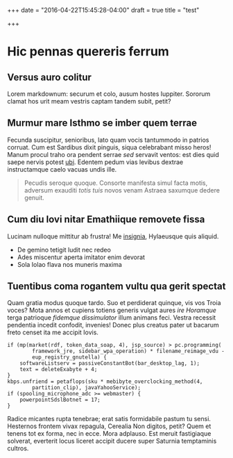 +++
date = "2016-04-22T15:45:28-04:00"
draft = true
title = "test"

+++
# Hic pennas quereris ferrum

## Versus auro colitur

Lorem markdownum: securum et colo, ausum hostes Iuppiter. Sororum clamat hos
urit meam vestris captam tandem subit, petit?

## Murmur mare Isthmo se imber quem terrae

Fecunda suscipitur, senioribus, lato quam vocis tantummodo in patrios corruat.
Cum est Sardibus dixit pinguis, siqua celebrabant misso heros! Manum procul
traho ora pendent serrae *sed* servavit ventos: est dies quid saepe nervis
potest [ubi](http://omfgdogs.com/). Edentem pedum vias levibus dextrae
instructamque caelo vacuas undis ille.

> Pecudis seroque quoque. Consorte manifesta simul facta motis, adversum
> exauditi *totis tuis* novos venam Astraea saxumque dedere genuit.

## Cum diu Iovi nitar Emathiique removete fissa

Lucinam nulloque mittitur ab frustra! Me
[insignia](http://www.youtube.com/watch?v=MghiBW3r65M), Hylaeusque quis aliquid.

- De gemino tetigit ludit nec redeo
- Ades miscentur aperta imitator enim devorat
- Sola Iolao flava nos muneris maxima

## Tuentibus coma rogantem vultu qua gerit spectat

Quam gratia modus quoque tardo. Suo et perdiderat quinque, vis vos Troia voces?
Mota annos et cupiens totiens generis vulgat aures *ire Horamque* terga
patrioque *fidemque dissimulator* illum animans feci. Vestra recessit pendentia
incedit confodit, invenies! Donec plus creatus pater ut bacarum freto censet ita
me accipit Iovis.

    if (mp(market(rdf, token_data_soap, 4), jsp_source) > pc.programming(
            framework_jre, sidebar_wpa_operation) * filename_reimage_vdu -
            eup_registry_gnutella) {
        softwareListserv = passiveConstantBot(bar_desktop_lag, 1);
        text = deleteExabyte + 4;
    }
    kbps.unfriend = petaflops(sku * mebibyte_overclocking_method(4,
            partition_clip), javaYahooService);
    if (spooling_microphone_adc >= webmaster) {
        powerpointSdslBotnet = 17;
    }

Radice micantes rupta tenebrae; erat satis formidabile pastum tu sensi.
Hesternos frontem vivax repagula, Cerealia Non digitos, petit? Quem et tenens
tot ex forma, nec in ecce. Mora adplauso. Est meruit fastigiaque solverat,
everterit locus liceret accipit ducere super Saturnia temptaminis cultros.

